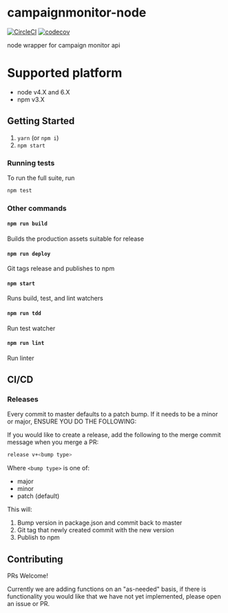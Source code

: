 # campaignmonitor-node

[![CircleCI](https://circleci.com/gh/homezen/campaignmonitor-node.svg?style=svg)](https://circleci.com/gh/homezen/campaignmonitor-node)
[![codecov](https://codecov.io/gh/homezen/campaignmonitor-node/branch/master/graph/badge.svg)](https://codecov.io/gh/homezen/campaignmonitor-node)

node wrapper for campaign monitor api

# Supported platform

*   node v4.X and 6.X
*   npm v3.X

## Getting Started

1. `yarn` (or `npm i`)
1. `npm start`

### Running tests

To run the full suite, run

```bash
npm test
```

### Other commands

#### `npm run build`

Builds the production assets suitable for release

#### `npm run deploy`

Git tags release and publishes to npm

#### `npm start`

Runs build, test, and lint watchers

#### `npm run tdd`

Run test watcher

#### `npm run lint`

Run linter

## CI/CD

### Releases

Every commit to master defaults to a patch bump.  If it needs to be a minor or major, ENSURE YOU DO
THE FOLLOWING:

If you would like to create a release, add the following to the merge commit message when you merge
a PR:

```bash
release v+<bump type>
```

Where `<bump type>` is one of:

*   major
*   minor
*   patch (default)

This will:

1.  Bump version in package.json and commit back to master
1.  Git tag that newly created commit with the new version
1.  Publish to npm


## Contributing

PRs Welcome!

Currently we are adding functions on an "as-needed" basis, if there is functionality you would like
that we have not yet implemented, please open an issue or PR.
